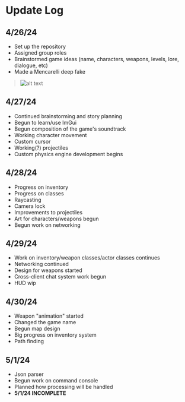 # Update Log
## 4/26/24
- Set up the repository
- Assigned group roles
- Brainstormed game ideas (name, characters, weapons, levels, lore, dialogue, etc)
- Made a Mencarelli deep fake
> ![alt text](images/mackarelli_deepfake.gif)

## 4/27/24
- Continued brainstorming and story planning
- Begun to learn/use ImGui
- Begun composition of the game's soundtrack
- Working character movement
- Custom cursor
- Working(?) projectiles
- Custom physics engine development begins

## 4/28/24
- Progress on inventory
- Progress on classes
- Raycasting
- Camera lock
- Improvements to projectiles
- Art for characters/weapons begun
- Begun work on networking

## 4/29/24
- Work on inventory/weapon classes/actor classes continues
- Networking continued
- Design for weapons started
- Cross-client chat system work begun
- HUD wip

## 4/30/24
- Weapon "animation" started
- Changed the game name
- Begun map design
- Big progress on inventory system
- Path finding

## 5/1/24
- Json parser
- Begun work on command console
- Planned how processing will be handled
- **5/1/24 INCOMPLETE**
